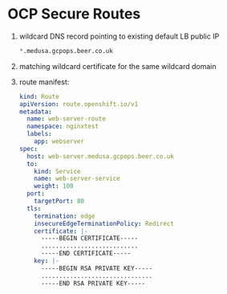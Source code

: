 # OCP Secure Routes

1. wildcard DNS record pointing to existing default LB public IP
    
    ```python
    *.medusa.gcpops.beer.co.uk
    ```
    

1. matching wildcard certificate for the same wildcard domain

1. route manifest:
    
    ```yaml
    kind: Route
    apiVersion: route.openshift.io/v1
    metadata:
      name: web-server-route
      namespace: nginxtest
      labels:
        app: webserver
    spec:
      host: web-server.medusa.gcpops.beer.co.uk
      to:
        kind: Service
        name: web-server-service
        weight: 100
      port:
        targetPort: 80
      tls:
        termination: edge
        insecureEdgeTerminationPolicy: Redirect
        certificate: |-
          -----BEGIN CERTIFICATE-----
          ...........................
          -----END CERTIFICATE-----
        key: |-
          -----BEGIN RSA PRIVATE KEY-----
          ...............................
          -----END RSA PRIVATE KEY-----
    
    ```